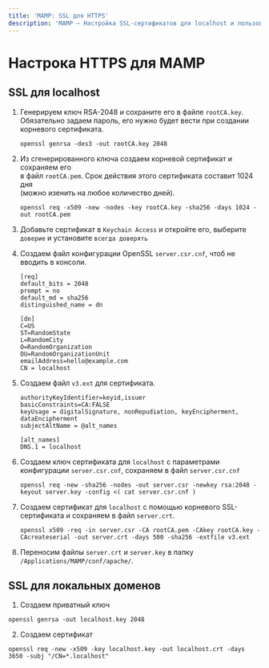 ```yaml
---
title: 'MAMP: SSL для HTTPS'
description: 'MAMP — Настройка SSL-сертификатов для localhost и пользовательских доменов.'
---
```


# Настрока HTTPS для MAMP

## SSL для localhost

1. Генерируем ключ RSA-2048 и сохраните его в файле `rootCA.key`.\
Обязательно задаем пароль, его нужно будет вести при создании корневого сертификата.

   ```shell
   openssl genrsa -des3 -out rootCA.key 2048
   ```
   
2. Из сгенерированного ключа создаем корневой сертификат и сохраняем его\
в файл `rootCA.pem`. Срок действия этого сертификата составит 1024 дня\
(можно изенить на любое количество дней).

   ```shell
   openssl req -x509 -new -nodes -key rootCA.key -sha256 -days 1024 -out rootCA.pem
   ```

3. Добавьте сертификат в `Keychain Access` и откройте его, выберите `доверие` и установите `всегда доверять`

4. Создаем файл конфигурации OpenSSL `server.csr.cnf`, чтоб не вводить в консоли.

   ```shell
   [req]
   default_bits = 2048
   prompt = no
   default_md = sha256
   distinguished_name = dn

   [dn]
   C=US
   ST=RandomState
   L=RandomCity
   O=RandomOrganization
   OU=RandomOrganizationUnit
   emailAddress=hello@example.com
   CN = localhost
   ```
   
5. Создаем файл `v3.ext` для сертификата.

   ```shell
   authorityKeyIdentifier=keyid,issuer
   basicConstraints=CA:FALSE
   keyUsage = digitalSignature, nonRepudiation, keyEncipherment, dataEncipherment
   subjectAltName = @alt_names

   [alt_names]
   DNS.1 = localhost
   ```

6. Создаем ключ сертификата для `localhost` с параметрами конфигурации `server.csr.cnf`, сохраняем в файл `server.csr.cnf`

   ```shell
   openssl req -new -sha256 -nodes -out server.csr -newkey rsa:2048 -keyout server.key -config <( cat server.csr.cnf )
   ```
   
7. Создаем сертификат для `localhost` с помощью корневого SSL-сертификата и сохраняем в файл `server.crt`.
  
   ```shell
   openssl x509 -req -in server.csr -CA rootCA.pem -CAkey rootCA.key -CAcreateserial -out server.crt -days 500 -sha256 -extfile v3.ext
   ```
   
8. Переносим файлы `server.crt` и `server.key` в папку `/Applications/MAMP/conf/apache/`.

## SSL для локальных доменов

1. Создаем приватный ключ
```shell
openssl genrsa -out localhost.key 2048
```
   
2. Создаем сертификат
```shell
openssl req -new -x509 -key localhost.key -out localhost.crt -days 3650 -subj "/CN=*.localhost"
```
